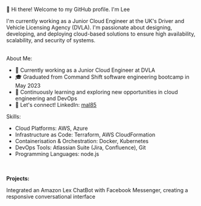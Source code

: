 👋 Hi there! Welcome to my GitHub profile. I'm Lee 

I'm currently working as a Junior Cloud Engineer at the UK's Driver and Vehicle Licensing Agency (DVLA). I'm passionate about designing, developing, and deploying cloud-based solutions to ensure high availability, scalability, and security of systems.
<br></br>

About Me:
  - 💼 Currently working as a Junior Cloud Engineer at DVLA
  - 🎓 Graduated from Command Shift software engineering bootcamp in May 2023
  - 🌱 Continuously learning and exploring new opportunities in cloud engineering and DevOps
  - 💬 Let's connect! LinkedIn: [mal85](https://www.linkedin.com/in/mal85/)


Skills:
  - Cloud Platforms: AWS, Azure
  - Infrastructure as Code: Terraform, AWS CloudFormation
  - Containerisation & Orchestration: Docker, Kubernetes
  - DevOps Tools: Atlassian Suite (Jira, Confluence), Git
  - Programming Languages: node.js

<br></br>
<strong>Projects:</strong>

Integrated an Amazon Lex ChatBot with Facebook Messenger, creating a responsive conversational interface


